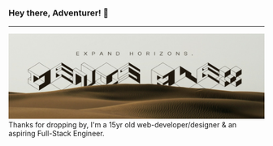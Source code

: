 ### Hey there, Adventurer! 👋
- - -

![Alt Text](https://raw.githubusercontent.com/devdenisalex/devdenisalex/main/banner.png)
<br>
Thanks for dropping by, I'm a 15yr old web-developer/designer & an aspiring Full-Stack Engineer.



